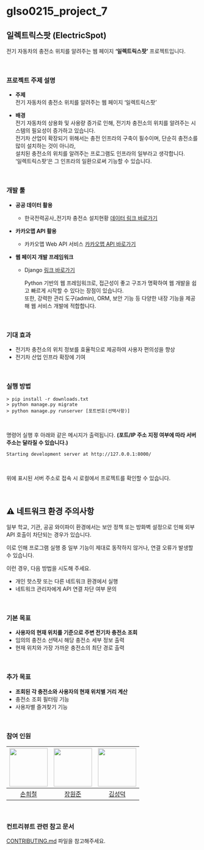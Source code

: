 # glso0215_project_7

## 일렉트릭스팟 (ElectricSpot)

전기 자동차의 충전소 위치를 알려주는 웹 페이지 **‘일렉트릭스팟’** 프로젝트입니다.

<br>

### 프로젝트 주제 설명

- **주제**  
  전기 자동차의 충전소 위치를 알려주는 웹 페이지 ‘일렉트릭스팟’

- **배경**  
  전기 자동차의 상용화 및 사용량 증가로 인해, 전기차 충전소의 위치를 알려주는 시스템의 필요성이 증가하고 있습니다.  
  전기차 산업이 확장되기 위해서는 충전 인프라의 구축이 필수이며, 단순히 충전소를 많이 설치하는 것이 아니라,<br>
  설치된 충전소의 위치를 알려주는 프로그램도 인프라의 일부라고 생각합니다.<br>
  ‘일렉트릭스팟’은 그 인프라의 일환으로써 기능할 수 있습니다.

  <br>

### 개발 툴

- **공공 데이터 활용**
  - 한국전력공사_전기차 충전소 설치현황 [데이터 링크 바로가기](https://www.data.go.kr/data/15101407/openapi.do)

- **카카오맵 API 활용**
  - 카카오맵 Web API 서비스 [카카오맵 API 바로가기](https://apis.map.kakao.com/web/)

- **웹 페이지 개발 프레임워크**
  - Django [링크 바로가기](https://www.djangoproject.com/)
    
    Python 기반의 웹 프레임워크로, 접근성이 좋고 구조가 명확하여 웹 개발을 쉽고 빠르게 시작할 수 있다는 장점이 있습니다.  
    또한, 강력한 관리 도구(admin), ORM, 보안 기능 등 다양한 내장 기능을 제공해 웹 서비스 개발에 적합합니다.

<br>

### 기대 효과

- 전기차 충전소의 위치 정보를 효율적으로 제공하여 사용자 편의성을 향상
- 전기차 산업 인프라 확장에 기여

<br>

### 실행 방법

```
> pip install -r downloads.txt
> python manage.py migrate
> python manage.py runserver [포트번호(선택사항)]
```

<br>

명령어 실행 후 아래와 같은 메시지가 출력됩니다. **(포트/IP 주소 지정 여부에 따라 서버 주소는 달라질 수 있습니다.)**

`Starting development server at http://127.0.0.1:8000/`

<br>

위에 표시된 서버 주소로 접속 시 로컬에서 프로젝트를 확인할 수 있습니다.

<br>


## ⚠️ 네트워크 환경 주의사항

일부 학교, 기관, 공공 와이파이 환경에서는 보안 정책 또는 방화벽 설정으로 인해 외부 API 호출이 차단되는 경우가 있습니다.
 
이로 인해 프로그램 실행 중 일부 기능이 제대로 동작하지 않거나, 연결 오류가 발생할 수 있습니다.

이런 경우, 다음 방법을 시도해 주세요.

- 개인 핫스팟 또는 다른 네트워크 환경에서 실행
- 네트워크 관리자에게 API 연결 차단 여부 문의

<br>

### 기본 목표

- **사용자의 현재 위치를 기준으로 주변 전기차 충전소 조회**
- 임의의 충전소 선택시 해당 충전소 세부 정보 출력
- 현재 위치와 가장 가까운 충전소의 최단 경로 출력

<br>

### 추가 목표

- **조회된 각 충전소와 사용자의 현재 위치별 거리 계산**
- 충전소 조회 필터링 기능
- 사용자별 즐겨찾기 기능

<br>

### 참여 인원

| [<img src="https://github.com/BandoSouth.png" width="100px">](https://github.com/BandoSouth) | [<img src="https://github.com/wkddnjswns.png" width="100px">](https://github.com/wkddnjswns) | [<img src="https://github.com/sdk0124.png" width="100px">](https://github.com/sdk0124) |
| :----------------------------------------------------------------------------------------: | :----------------------------------------------------------------------------------------: | :----------------------------------------------------------------------------------: |
|                         [손희철](https://github.com/BandoSouth)                          |                         [장원준](https://github.com/Kiyeon-Nam)                          |                         [김성덕](https://github.com/sdk0124)

<br>

### 컨트리뷰트 관련 참고 문서

[CONTRIBUTING.md](https://github.com/sdk0124/glso0215_project_7/blob/main/CONTRIBUTING.md) 파일을 참고해주세요.
